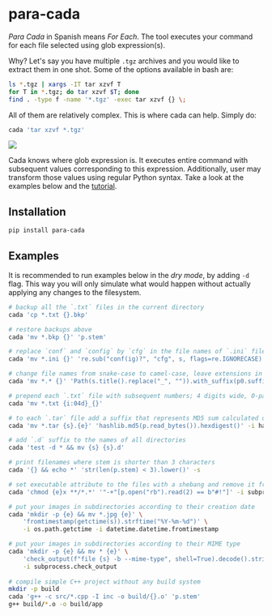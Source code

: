 # para-cada

*Para Cada* in Spanish means *For Each*. The tool executes your command for each file selected using glob expression(s).

Why? Let's say you have multiple `.tgz` archives and you would like to extract them in one shot. Some of the options available in bash are:

```sh
ls *.tgz | xargs -IT tar xzvf T
for T in *.tgz; do tar xzvf $T; done
find . -type f -name '*.tgz' -exec tar xzvf {} \;
```

All of them are relatively complex. This is where cada can help. Simply do:

```sh
cada 'tar xzvf *.tgz'
```

![](docs/example.png)

Cada knows where glob expression is. It executes entire command with subsequent values corresponding to this expression. Additionally, user may transform those values using regular Python syntax. Take a look at the examples below and the [tutorial](https://github.com/gergelyk/para-cada/blob/master/docs/tutorial.md).

## Installation

```sh
pip install para-cada
```
 
## Examples

It is recommended to run examples below in the *dry mode*, by adding `-d` flag. This way you will only simulate what would happen without actually applying any changes to the filesystem.

```sh
# backup all the `.txt` files in the current directory
cada 'cp *.txt {}.bkp'

# restore backups above
cada 'mv *.bkp {}' 'p.stem'

# replace `conf` and `config` by `cfg` in the file names of `.ini` files; be case insensitive
cada 'mv *.ini {}' 're.sub("conf(ig)?", "cfg", s, flags=re.IGNORECASE)'

# change file names from snake-case to camel-case, leave extensions in lower case
cada 'mv *.* {}' 'Path(s.title().replace("_", "")).with_suffix(p0.suffix.lower())'

# prepend each `.txt` file with subsequent numbers; 4 digits wide, 0-padded
cada 'mv *.txt {i:04d}_{}'

# to each `.tar` file add a suffix that represents MD5 sum calculated over the file content
cada 'mv *.tar {s}.{e}' 'hashlib.md5(p.read_bytes()).hexdigest()' -i hashlib

# add `.d` suffix to the names of all directories
cada 'test -d * && mv {s} {s}.d'

# print filenames where stem is shorter than 3 characters
cada '{} && echo *' 'str(len(p.stem) < 3).lower()' -s

# set executable attribute to the files with a shebang and remove it from remaining files
cada 'chmod {e}x **/*.*' '"-+"[p.open("rb").read(2) == b"#!"]' -i subprocess.check_output

# put your images in subdirectories according to their creation date
cada 'mkdir -p {e} && mv *.jpg {e}' \
    'fromtimestamp(getctime(s)).strftime("%Y-%m-%d")' \
    -i os.path.getctime -i datetime.datetime.fromtimestamp

# put your images in subdirectories according to their MIME type
cada 'mkdir -p {e} && mv * {e}' \
    'check_output(f"file {s} -b --mime-type", shell=True).decode().strip()' \
    -i subprocess.check_output
    
# compile simple C++ project without any build system
mkdir -p build
cada 'g++ -c src/*.cpp -I inc -o build/{}.o' 'p.stem'
g++ build/*.o -o build/app
```
